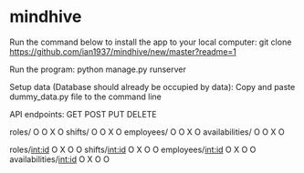# mindhive


Run the command below to install the app to your local computer:
  git clone https://github.com/ian1937/mindhive/new/master?readme=1
	
	
Run the program:
	python manage.py runserver
	
Setup data (Database should already be occupied by data):
	Copy and paste dummy_data.py file to the command line
	
API endpoints:
							GET			POST		PUT		DELETE
							
roles/						O			O			X		O
shifts/						O			O			X		O
employees/					O			O			X		O
availabilities/				O			O			X		O


roles/<int:id>				O			X			O		O
shifts/<int:id>				O			X			O		O
employees/<int:id>			O			X			O		O
availabilities/<int:id>		O			X			O		O
